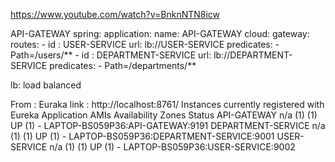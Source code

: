 https://www.youtube.com/watch?v=BnknNTN8icw


API-GATEWAY
    spring:
  application:
    name: API-GATEWAY
  cloud:
    gateway:
      routes:
        - id : USER-SERVICE
          url: lb://USER-SERVICE
          predicates:
            - Path=/users/**
        - id : DEPARTMENT-SERVICE
          url: lb://DEPARTMENT-SERVICE
          predicates:
            - Path=/departments/**

lb: load balanced

From : Euraka link : http://localhost:8761/
Instances currently registered with Eureka
Application	        AMIs	Availability Zones	Status
API-GATEWAY	        n/a (1)	(1)	                UP (1) - LAPTOP-BS059P36:API-GATEWAY:9191
DEPARTMENT-SERVICE	n/a (1)	(1)	                UP (1) - LAPTOP-BS059P36:DEPARTMENT-SERVICE:9001
USER-SERVICE	    n/a (1)	(1)	                UP (1) - LAPTOP-BS059P36:USER-SERVICE:9002

